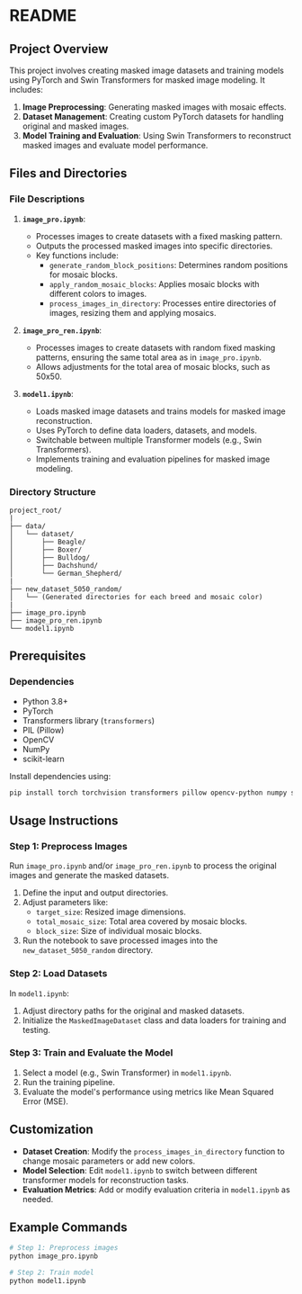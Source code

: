 # README

## Project Overview
This project involves creating masked image datasets and training models using PyTorch and Swin Transformers for masked image modeling. It includes:
1. **Image Preprocessing**: Generating masked images with mosaic effects.
2. **Dataset Management**: Creating custom PyTorch datasets for handling original and masked images.
3. **Model Training and Evaluation**: Using Swin Transformers to reconstruct masked images and evaluate model performance.

## Files and Directories

### File Descriptions

1. **`image_pro.ipynb`**:
   - Processes images to create datasets with a fixed masking pattern.
   - Outputs the processed masked images into specific directories.
   - Key functions include:
     - `generate_random_block_positions`: Determines random positions for mosaic blocks.
     - `apply_random_mosaic_blocks`: Applies mosaic blocks with different colors to images.
     - `process_images_in_directory`: Processes entire directories of images, resizing them and applying mosaics.

2. **`image_pro_ren.ipynb`**:
   - Processes images to create datasets with random fixed masking patterns, ensuring the same total area as in `image_pro.ipynb`.
   - Allows adjustments for the total area of mosaic blocks, such as 50x50.

3. **`model1.ipynb`**:
   - Loads masked image datasets and trains models for masked image reconstruction.
   - Uses PyTorch to define data loaders, datasets, and models.
   - Switchable between multiple Transformer models (e.g., Swin Transformers).
   - Implements training and evaluation pipelines for masked image modeling.

### Directory Structure
```
project_root/
|
├── data/
│   └── dataset/
│       ├── Beagle/
│       ├── Boxer/
│       ├── Bulldog/
│       ├── Dachshund/
│       └── German_Shepherd/
|
├── new_dataset_5050_random/
│   └── (Generated directories for each breed and mosaic color)
|
├── image_pro.ipynb
├── image_pro_ren.ipynb
└── model1.ipynb
```

## Prerequisites

### Dependencies
- Python 3.8+
- PyTorch
- Transformers library (`transformers`)
- PIL (Pillow)
- OpenCV
- NumPy
- scikit-learn

Install dependencies using:
```bash
pip install torch torchvision transformers pillow opencv-python numpy scikit-learn
```

## Usage Instructions

### Step 1: Preprocess Images
Run `image_pro.ipynb` and/or `image_pro_ren.ipynb` to process the original images and generate the masked datasets.
1. Define the input and output directories.
2. Adjust parameters like:
   - `target_size`: Resized image dimensions.
   - `total_mosaic_size`: Total area covered by mosaic blocks.
   - `block_size`: Size of individual mosaic blocks.
3. Run the notebook to save processed images into the `new_dataset_5050_random` directory.

### Step 2: Load Datasets
In `model1.ipynb`:
1. Adjust directory paths for the original and masked datasets.
2. Initialize the `MaskedImageDataset` class and data loaders for training and testing.

### Step 3: Train and Evaluate the Model
1. Select a model (e.g., Swin Transformer) in `model1.ipynb`.
2. Run the training pipeline.
3. Evaluate the model's performance using metrics like Mean Squared Error (MSE).

## Customization
- **Dataset Creation**:
  Modify the `process_images_in_directory` function to change mosaic parameters or add new colors.
- **Model Selection**:
  Edit `model1.ipynb` to switch between different transformer models for reconstruction tasks.
- **Evaluation Metrics**:
  Add or modify evaluation criteria in `model1.ipynb` as needed.

## Example Commands
```bash
# Step 1: Preprocess images
python image_pro.ipynb

# Step 2: Train model
python model1.ipynb
```

